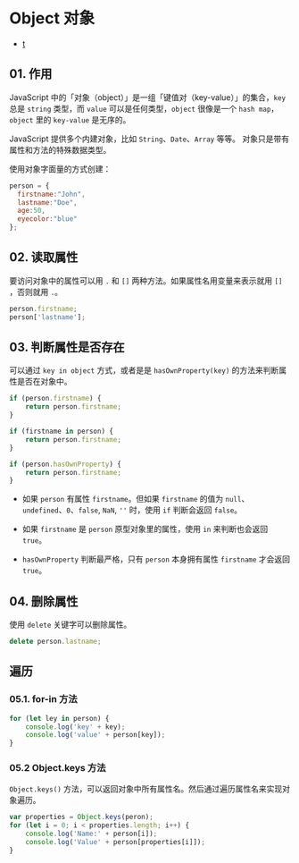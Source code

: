 # Object 对象

- [t](#遍历)

## 01. 作用
JavaScript 中的「对象（object）」是一组「键值对（key-value）」的集合，`key` 总是 `string` 类型，而 `value` 可以是任何类型，`object` 很像是一个 `hash map`，`object` 里的 `key-value` 是无序的。

JavaScript 提供多个内建对象，比如 `String`、`Date`、`Array` 等等。 对象只是带有属性和方法的特殊数据类型。

使用对象字面量的方式创建：

```js
person = {
  firstname:"John",
  lastname:"Doe",
  age:50,
  eyecolor:"blue"
};
```


## 02. 读取属性
要访问对象中的属性可以用 `.` 和 `[]` 两种方法。如果属性名用变量来表示就用 `[]` ，否则就用 `.`。

```js
person.firstname;
person['lastname'];
```


## 03. 判断属性是否存在
可以通过 `key in object` 方式，或者是是 `hasOwnProperty(key)` 的方法来判断属性是否在对象中。 

```js
if (person.firstname) {
    return person.firstname;
}
```
```js
if (firstname in person) {
    return person.firstname;
}
```
```js
if (person.hasOwnProperty) {
    return person.firstname;
}
```

- 如果 `person` 有属性 `firstname`。但如果 `firstname` 的值为 `null`、 `undefined`、`0`、`false`, `NaN`, `''` 时，使用 `if` 判断会返回 `false`。

- 如果 `firstname` 是 `person` 原型对象里的属性，使用 `in` 来判断也会返回 `true`。

- `hasOwnProperty` 判断最严格，只有 `person` 本身拥有属性 `firstname` 才会返回 `true`。


## 04. 删除属性
使用 `delete` 关键字可以删除属性。

```js
delete person.lastname;
```


## 遍历
### 05.1. for-in 方法

```js
for (let ley in person) {
    console.log('key' + key);
    console.log('value' + person[key]);
}
```

### 05.2 Object.keys 方法
`Object.keys()` 方法，可以返回对象中所有属性名。然后通过遍历属性名来实现对象遍历。

```js
var properties = Object.keys(peron);
for (let i = 0; i < properties.length; i++) {
    console.log('Name:' + person[i]);
    console.log('Value' + person[properties[i]]);
}
```

